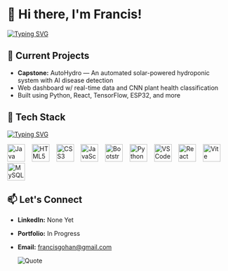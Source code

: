 # 👋 Hi there, I'm Francis!

[![Typing SVG](https://readme-typing-svg.demolab.com?font=Fira+Code&pause=1000&color=F76D6D&width=700&lines=🎓+I'm+a+4th-year+BSIT+student+at+the+University+of+Santo+Tomas%2C+Major+in+Automation)](https://github.com/francisragasa)


## 🔭 Current Projects
- **Capstone:** AutoHydro — An automated solar-powered hydroponic system with AI disease detection  
- Web dashboard w/ real-time data and CNN plant health classification  
- Built using Python, React, TensorFlow, ESP32, and more
  <br>


## 🧰 Tech Stack

[![Typing SVG](https://readme-typing-svg.demolab.com?font=Fira+Code&pause=1000&color=34B7F1&width=600&lines=Languages+%26+Tools+I+Use+🛠️)](https://github.com/francisragasa)

<p align="left">
  <img src="https://cdn.jsdelivr.net/gh/devicons/devicon/icons/java/java-original.svg" height="40" alt="Java"/> &nbsp;&nbsp;
  <img src="https://cdn.jsdelivr.net/gh/devicons/devicon/icons/html5/html5-original.svg" height="40" alt="HTML5"/> &nbsp;&nbsp;
  <img src="https://cdn.jsdelivr.net/gh/devicons/devicon/icons/css3/css3-original.svg" height="40" alt="CSS3"/> &nbsp;&nbsp;
  <img src="https://cdn.jsdelivr.net/gh/devicons/devicon/icons/javascript/javascript-original.svg" height="40" alt="JavaScript"/> &nbsp;&nbsp;
  <img src="https://cdn.jsdelivr.net/gh/devicons/devicon/icons/bootstrap/bootstrap-plain.svg" height="40" alt="Bootstrap"/> &nbsp;&nbsp;
  <img src="https://cdn.jsdelivr.net/gh/devicons/devicon/icons/python/python-original.svg" height="40" alt="Python"/> &nbsp;&nbsp;
  <img src="https://cdn.jsdelivr.net/gh/devicons/devicon/icons/vscode/vscode-original.svg" height="40" alt="VSCode"/> &nbsp;&nbsp;
  <img src="https://cdn.jsdelivr.net/gh/devicons/devicon/icons/react/react-original.svg" height="40" alt="React"/> &nbsp;&nbsp;
  <img src="https://cdn.jsdelivr.net/gh/devicons/devicon/icons/vite/vite-original.svg" height="40" alt="Vite"/> &nbsp;&nbsp;
  <img src="https://cdn.jsdelivr.net/gh/devicons/devicon/icons/mysql/mysql-original.svg" height="40" alt="MySQL"/>
</p>


## 📫 Let's Connect

- **LinkedIn:** None Yet  
- **Portfolio:** In Progress  
- **Email:** francisgohan@gmail.com

  ![Quote](https://quotes-github-readme.vercel.app/api?type=horizontal&theme=dracula)

